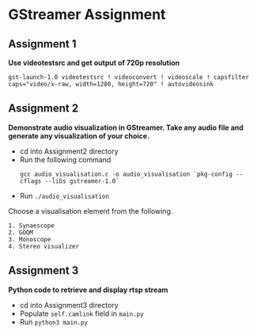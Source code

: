 # GStreamer Assignment

## Assignment 1

**Use videotestsrc and get output of 720p resolution**

```
gst-launch-1.0 videotestsrc ! videoconvert ! videoscale ! capsfilter caps="video/x-raw, width=1280, height=720" ! autovideosink
```

## Assignment 2

**Demonstrate audio visualization in GStreamer. Take any audio file and generate any visualization of your choice.**

* cd into Assignment2 directory
* Run the following command 
    ``` 
    gcc audio_visualisation.c -o audio_visualisation `pkg-config --cflags --libs gstreamer-1.0`
    ```
* Run `./audio_visualisation `

Choose a visualisation element from the following.
```
1. Synaescope 
2. GOOM 
3. Monoscope
4. Stereo visualizer
```

## Assignment 3

**Python code to retrieve and display rtsp stream**

* cd into Assignment3 directory
* Populate `self.camlink` field in `main.py`
* Run `python3 main.py`